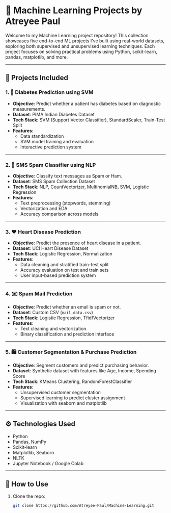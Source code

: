 # 🧠 Machine Learning Projects by Atreyee Paul

Welcome to my Machine Learning project repository! This collection showcases five end-to-end ML projects I've built using real-world datasets, exploring both supervised and unsupervised learning techniques. Each project focuses on solving practical problems using Python, scikit-learn, pandas, matplotlib, and more.

---

## 📁 Projects Included

### 1. 🔬 Diabetes Prediction using SVM
- **Objective**: Predict whether a patient has diabetes based on diagnostic measurements.
- **Dataset**: PIMA Indian Diabetes Dataset
- **Tech Stack**: SVM (Support Vector Classifier), StandardScaler, Train-Test Split
- **Features**:
  - Data standardization
  - SVM model training and evaluation
  - Interactive prediction system

---

### 2. 📩 SMS Spam Classifier using NLP
- **Objective**: Classify text messages as Spam or Ham.
- **Dataset**: SMS Spam Collection Dataset
- **Tech Stack**: NLP, CountVectorizer, MultinomialNB, SVM, Logistic Regression
- **Features**:
  - Text preprocessing (stopwords, stemming)
  - Vectorization and EDA
  - Accuracy comparison across models

---

### 3. ❤️ Heart Disease Prediction
- **Objective**: Predict the presence of heart disease in a patient.
- **Dataset**: UCI Heart Disease Dataset
- **Tech Stack**: Logistic Regression, Normalization
- **Features**:
  - Data cleaning and stratified train-test split
  - Accuracy evaluation on test and train sets
  - User input-based prediction system

---

### 4. ✉️ Spam Mail Prediction
- **Objective**: Predict whether an email is spam or not.
- **Dataset**: Custom CSV (`mail_data.csv`)
- **Tech Stack**: Logistic Regression, TfidfVectorizer
- **Features**:
  - Text cleaning and vectorization
  - Binary classification and prediction interface

---

### 5. 🛍️ Customer Segmentation & Purchase Prediction
- **Objective**: Segment customers and predict purchasing behavior.
- **Dataset**: Synthetic dataset with features like Age, Income, Spending Score
- **Tech Stack**: KMeans Clustering, RandomForestClassifier
- **Features**:
  - Unsupervised customer segmentation
  - Supervised learning to predict cluster assignment
  - Visualization with seaborn and matplotlib

---

## ⚙️ Technologies Used
- Python
- Pandas, NumPy
- Scikit-learn
- Matplotlib, Seaborn
- NLTK
- Jupyter Notebook / Google Colab

---

## 📌 How to Use
1. Clone the repo:
   ```bash
   git clone https://github.com/Atreyee-Paul/Machine-Learning.git
